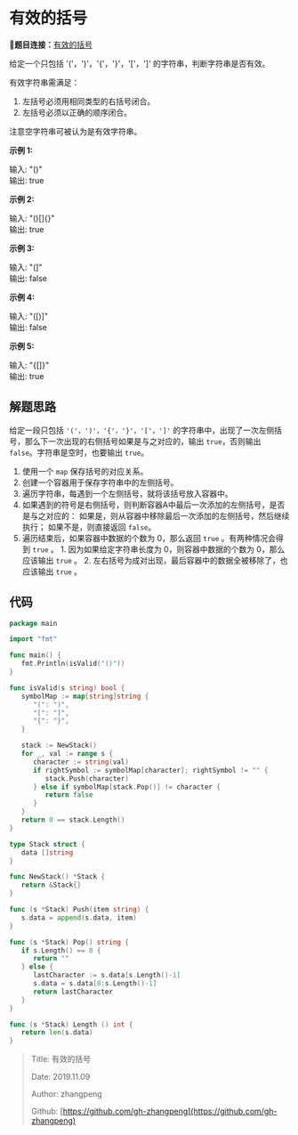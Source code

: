 # 有效的括号

**题目连接：**[有效的括号](https://leetcode-cn.com/problems/valid-parentheses/)

给定一个只包括 '\('，'\)'，'{'，'}'，'\['，'\]' 的字符串，判断字符串是否有效。

有效字符串需满足：

1. 左括号必须用相同类型的右括号闭合。  
2. 左括号必须以正确的顺序闭合。

注意空字符串可被认为是有效字符串。

**示例 1:**

输入: "\(\)"  
输出: true

**示例 2:**

输入: "\(\)\[\]{}"  
输出: true

**示例 3:**

输入: "\(\]"  
输出: false

**示例 4:**

输入: "\(\[\)\]"  
输出: false

**示例 5:**

输入: "{\[\]}"  
输出: true

## 解题思路

给定一段只包括 `'('，')'，'{'，'}'，'['，']'` 的字符串中，出现了一次左侧括号，那么下一次出现的右侧括号如果是与之对应的，输出 `true`，否则输出 `false`。字符串是空时，也要输出 `true`。

1. 使用一个 `map` 保存括号的对应关系。
2. 创建一个容器用于保存字符串中的左侧括号。
3. 遍历字符串，每遇到一个左侧括号，就将该括号放入容器中。
4. 如果遇到的符号是右侧括号，则判断容器A中最后一次添加的左侧括号，是否是与之对应的： 如果是，则从容器中移除最后一次添加的左侧括号，然后继续执行； 如果不是，则直接返回 `false`。
5. 遍历结束后，如果容器中数据的个数为 0，那么返回 `true` 。有两种情况会得到 `true` 。 1. 因为如果给定字符串长度为 0，则容器中数据的个数为 0，那么应该输出 `true` 。 2. 左右括号为成对出现，最后容器中的数据全被移除了，也应该输出 `true` 。

## 代码

```go
package main

import "fmt"

func main() {
   fmt.Println(isValid("()"))
}

func isValid(s string) bool {
   symbolMap := map[string]string {
      "(": ")",
      "[": "]",
      "{": "}",
   }

   stack := NewStack()
   for _, val := range s {
      character := string(val)
      if rightSymbol := symbolMap[character]; rightSymbol != "" {
         stack.Push(character)
      } else if symbolMap[stack.Pop()] != character {
         return false
      }
   }
   return 0 == stack.Length()
}

type Stack struct {
   data []string
}

func NewStack() *Stack {
   return &Stack{}
}

func (s *Stack) Push(item string) {
   s.data = append(s.data, item)
}

func (s *Stack) Pop() string {
   if s.Length() == 0 {
      return ""
   } else {
      lastCharacter := s.data[s.Length()-1]
      s.data = s.data[0:s.Length()-1]
      return lastCharacter
   }
}

func (s *Stack) Length () int {
   return len(s.data)
}
```

> Title: 有效的括号
>
> Date: 2019.11.09
>
> Author: zhangpeng
>
> Github: [https://github.com/gh-zhangpeng](https://github.com/gh-zhangpeng)

